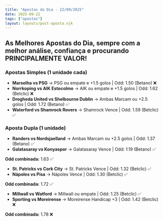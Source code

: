 ```yaml
---
title: "Apostas do Dia - 22/09/2025"
date: 2025-09-22
tags: ["apostas"]
layout: layouts/post-aposta.njk
---
```


## As Melhores Apostas do Dia, sempre com a melhor análise, confiança e procurando PRINCIPALMENTE VALOR!

### Apostas Simples (1 unidade cada)

- **Marselha vs PSG** → PSG ou empate e +1.5 golos | Odd: 1.50 (Betano) ❌
- **Norrkoping vs AIK Estocolmo** → AIK ou empate e +1.5 golos | Odd: 1.62 (Betclic) ❌
- **Drogheda United vs Shelbourne Dublin** → Ambas Marcam ou +2.5 golos | Odd: 1.72 (Betano) ✅
- **Waterford vs Shamrock Rovers** → Shamrock Vence | Odd: 1.59 (Betclic) ✅


### Aposta Dupla (1 unidade)

- **Randers vs Nordsjaelland** → Ambas Marcam ou +2.5 golos | Odd: 1.37 (Betano) ✅
- **Galatasaray vs Konyaspor** → Galatasaray Vence | Odd: 1.19 (Betano) ✅ 

**Odd combinada:** 1.63 ✅

- **St. Patricks vs Cork City** → St. Patricks Vence | Odd: 1.32 (Betclic) ✅
- **Nápoles vs Pisa** → Nápoles Vence | Odd: 1.30 (Betclic) ✅ 

**Odd combinada:** 1.72 ✅

- **Millwall vs Watford** → Millwall ou empate | Odd: 1.25 (Betclic) ✅
- **Sporting vs Moreirense** → Moreirense Handicap +3 | Odd: 1.42 (Betclic) ❌

**Odd combinada:** 1.78 ❌